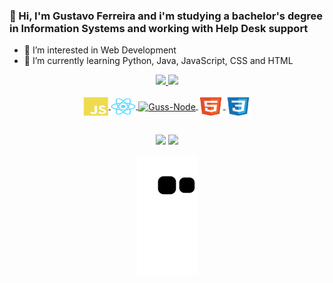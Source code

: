 ### 👋 Hi, I'm Gustavo Ferreira and i'm studying a bachelor's degree in Information Systems and working with Help Desk support
- 👀 I’m interested in Web Development
- 🌱 I’m currently learning Python, Java, JavaScript, CSS and HTML

<div align="center">
  <a href="https://github.com/gussfer">
  <img height="180em" src="https://github-readme-stats.vercel.app/api?username=gussfer&show_icons=true&theme=onedark&include_all_commits=true&count_private=false&border_radius=10&hide_border=true"/>
  <img height="180em" src="https://github-readme-stats.vercel.app/api/top-langs/?username=gussfer&layout=compact&langs_count=7&theme=onedark&border_radius=10&hide_border=true"/>
</div>
<div style="display: inline_block" align="center"><br>
  <img align="center" alt="Guss-Js" height="30" width="40" src="https://raw.githubusercontent.com/devicons/devicon/master/icons/javascript/javascript-plain.svg">
  <img align="center" alt="Guss-React" height="30" width="40" src="https://raw.githubusercontent.com/devicons/devicon/master/icons/react/react-original.svg">
  <img align="center" alt="Guss-Node" height="30" width="40" src="https://cdn.jsdelivr.net/gh/devicons/devicon/icons/nodejs/nodejs-original.svg">
  <img align="center" alt="Guss-HTML" height="30" width="40" src="https://raw.githubusercontent.com/devicons/devicon/master/icons/html5/html5-original.svg">
  <img align="center" alt="Guss-CSS" height="30" width="40" src="https://raw.githubusercontent.com/devicons/devicon/master/icons/css3/css3-original.svg">
</div>
  
  ##
 
  
<div align="center">
<a href="https://www.linkedin.com/in/gustavo-ferreira-1484811ba/" target="_blank"><img src="https://img.shields.io/badge/-LinkedIn-%230077B5?style=for-the-badge&logo=linkedin&logoColor=white" target="_blank"></a>
<a href="https://wa.me/5511959981702?text=Ol%C3%A1%2C+tudo+bem+%3F" target="_blank"><img src="https://img.shields.io/badge/WhatsApp-25D366?style=for-the-badge&logo=whatsapp&logoColor=white" target="_blank"></a>
 
  ![Snake animation](https://github.com/gussfer/gussfer/blob/output/github-contribution-grid-snake.svg)
 
</div>


